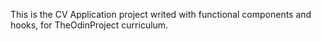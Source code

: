 This is the CV Application project writed with functional components and hooks, for TheOdinProject curriculum.


